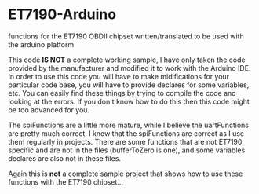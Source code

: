# ET7190-Arduino
functions for the ET7190 OBDII chipset written/translated to be used with the arduino platform

This code **IS NOT** a complete working sample, I have only taken the code provided by the manufacturer and modified it to work with the Arduino IDE. In order to use this code you will have to make midifications for your particular code base, you will have to provide declares for some variables, etc. You can easily find these things by trying to compile the code and looking at the errors. If you don't know how to do this then this code might be too advanced for you.

The spiFunctions are a little more mature, while I believe the uartFunctions are pretty much correct, I know that the spiFunctions are correct as I use them regularly in projects.
There are some functions that are not ET7190 specific and are not in the files (bufferToZero is one), and some variables declares are also not in these files. 

Again this is **not** a complete sample project that shows how to use these functions with the ET7190 chipset...
